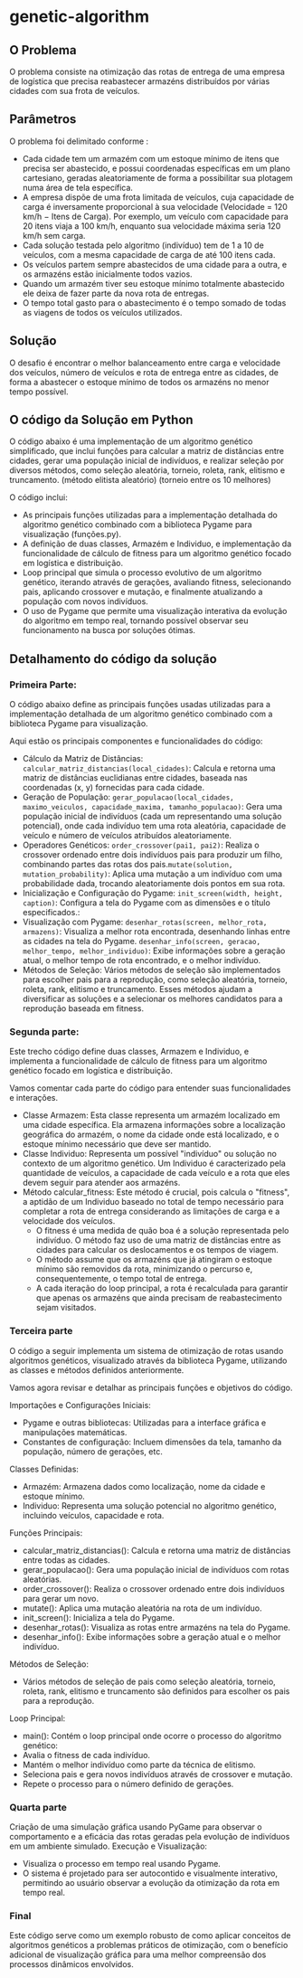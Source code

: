 # genetic-algorithm

## O Problema 
O problema consiste na otimização das rotas de entrega de uma empresa de logística que precisa reabastecer armazéns distribuídos por várias cidades com sua frota de veículos.

## Parâmetros
O problema foi delimitado conforme :
- Cada cidade tem um armazém com um estoque mínimo de itens que precisa ser abastecido, e possui coordenadas específicas em um plano cartesiano, geradas aleatoriamente de forma a possibilitar sua plotagem numa área de tela específica.
- A empresa dispõe de uma frota limitada de veículos, cuja capacidade de carga é inversamente proporcional à sua velocidade (Velocidade = 120 km/h − Itens de Carga). Por exemplo, um veículo com capacidade para 20 itens viaja a 100 km/h, enquanto sua velocidade máxima seria 120 km/h sem carga. 
- Cada solução testada pelo algoritmo (indivíduo) tem de 1 a 10 de veículos, com a mesma capacidade de carga de até 100 itens cada. 
- Os veículos partem sempre abastecidos de uma cidade para a outra, e os armazéns estão inicialmente todos vazios. 
- Quando um armazém tiver seu estoque mínimo totalmente abastecido ele deixa de fazer parte da nova rota de entregas.
- O tempo total gasto para o abastecimento é o tempo somado de todas as viagens de todos os veículos utilizados.

## Solução
O desafio é encontrar o melhor balanceamento entre carga e velocidade dos veículos, número de veículos e rota de entrega entre as cidades, de forma a abastecer o estoque mínimo de todos os armazéns no menor tempo possível. 

## O código da Solução em Python
O código abaixo é uma implementação de um algoritmo genético simplificado, que inclui funções para calcular a matriz de distâncias entre cidades, gerar uma população inicial de indivíduos, e realizar seleção por diversos métodos, como seleção aleatória, torneio, roleta, rank, elitismo e truncamento. (método elitista aleatório) (torneio entre os 10 melhores)

O código inclui:
- As principais funções utilizadas para a implementação detalhada do algoritmo genético combinado com a biblioteca Pygame para visualização (funções.py).
- A definição de duas classes, Armazém e Individuo, e implementação da funcionalidade de cálculo de fitness para um algoritmo genético focado em logística e distribuição.
- Loop principal que simula o processo evolutivo de um algoritmo genético, iterando através de gerações, avaliando fitness, selecionando pais, aplicando crossover e mutação, e finalmente atualizando a população com novos indivíduos. 
- O uso de Pygame que permite uma visualização interativa da evolução do algoritmo em tempo real, tornando possível observar seu funcionamento na busca por soluções ótimas.

## Detalhamento do código da solução

### Primeira Parte:

O código abaixo define as principais funções usadas utilizadas para a implementação detalhada de um algoritmo genético combinado com a biblioteca Pygame para visualização.

Aqui estão os principais componentes e funcionalidades do código:
- Cálculo da Matriz de Distâncias: `calcular_matriz_distancias(local_cidades)`: Calcula e retorna uma matriz de distâncias euclidianas entre cidades, baseada nas coordenadas (x, y) fornecidas para cada cidade.
- Geração de População: `gerar_populacao(local_cidades, maximo_veiculos, capacidade_maxima, tamanho_populacao)`: Gera uma população inicial de indivíduos (cada um representando uma solução potencial), onde cada indivíduo tem uma rota aleatória, capacidade de veículo e número de veículos atribuídos aleatoriamente.
- Operadores Genéticos: `order_crossover(pai1, pai2)`: Realiza o crossover ordenado entre dois indivíduos pais para produzir um filho, combinando partes das rotas dos pais.`mutate(solution, mutation_probability)`: Aplica uma mutação a um indivíduo com uma probabilidade dada, trocando aleatoriamente dois pontos em sua rota.
- Inicialização e Configuração do Pygame: `init_screen(width, height, caption)`: Configura a tela do Pygame com as dimensões e o título especificados.:
- Visualização com Pygame: `desenhar_rotas(screen, melhor_rota, armazens)`: Visualiza a melhor rota encontrada, desenhando linhas entre as cidades na tela do Pygame. `desenhar_info(screen, geracao, melhor_tempo, melhor_individuo)`: Exibe informações sobre a geração atual, o melhor tempo de rota encontrado, e o melhor indivíduo.
- Métodos de Seleção: Vários métodos de seleção são implementados para escolher pais para a reprodução, como seleção aleatória, torneio, roleta, rank, elitismo e truncamento. Esses métodos ajudam a diversificar as soluções e a selecionar os melhores candidatos para a reprodução baseada em fitness.


### Segunda parte:

Este trecho código define duas classes, Armazem e Individuo, e implementa a funcionalidade de cálculo de fitness para um algoritmo genético focado em logística e distribuição. 

Vamos comentar cada parte do código para entender suas funcionalidades e interações.
- Classe Armazem: Esta classe representa um armazém localizado em uma cidade específica. Ela armazena informações sobre a localização geográfica do armazém, o nome da cidade onde está localizado, e o estoque mínimo necessário que deve ser mantido.
- Classe Individuo: Representa um possível "indivíduo" ou solução no contexto de um algoritmo genético. Um Individuo é caracterizado pela quantidade de veículos, a capacidade de cada veículo e a rota que eles devem seguir para atender aos armazéns.
- Método calcular_fitness: Este método é crucial, pois calcula o "fitness", a aptidão de um Individuo baseado no total de tempo necessário para completar a rota de entrega considerando as limitações de carga e a velocidade dos veículos. 
    - O fitness é uma medida de quão boa é a solução representada pelo indivíduo. O método faz uso de uma matriz de distâncias entre as cidades para calcular os deslocamentos e os tempos de viagem.
    - O método assume que os armazéns que já atingiram o estoque mínimo são removidos da rota, minimizando o percurso e, consequentemente, o tempo total de entrega. 
    - A cada iteração do loop principal, a rota é recalculada para garantir que apenas os armazéns que ainda precisam de reabastecimento sejam visitados.

### Terceira parte

O código a seguir implementa um sistema de otimização de rotas usando algoritmos genéticos, visualizado através da biblioteca Pygame, utilizando as classes e métodos definidos anteriormente. 

Vamos agora revisar e detalhar as principais funções e objetivos do código.

Importações e Configurações Iniciais: 
- Pygame e outras bibliotecas: Utilizadas para a interface gráfica e manipulações matemáticas.
- Constantes de configuração: Incluem dimensões da tela, tamanho da população, número de gerações, etc.

Classes Definidas: 
- Armazém: Armazena dados como localização, nome da cidade e estoque mínimo.
- Individuo: Representa uma solução potencial no algoritmo genético, incluindo veículos, capacidade e rota.

Funções Principais:
- calcular_matriz_distancias(): Calcula e retorna uma matriz de distâncias entre todas as cidades.
- gerar_populacao(): Gera uma população inicial de indivíduos com rotas aleatórias.
- order_crossover(): Realiza o crossover ordenado entre dois indivíduos para gerar um novo.
- mutate(): Aplica uma mutação aleatória na rota de um indivíduo.
- init_screen(): Inicializa a tela do Pygame.
- desenhar_rotas(): Visualiza as rotas entre armazéns na tela do Pygame.
- desenhar_info(): Exibe informações sobre a geração atual e o melhor indivíduo.

Métodos de Seleção: 
- Vários métodos de seleção de pais como seleção aleatória, torneio, roleta, rank, elitismo e truncamento são definidos para escolher os pais para a reprodução.

Loop Principal:
- main(): Contém o loop principal onde ocorre o processo do algoritmo genético:
- Avalia o fitness de cada indivíduo.
- Mantém o melhor indivíduo como parte da técnica de elitismo.
- Seleciona pais e gera novos indivíduos através de crossover e mutação.
- Repete o processo para o número definido de gerações.

### Quarta parte

Criação de uma simulação gráfica usando PyGame para observar o comportamento e a eficácia das rotas geradas pela evolução de indivíduos em um ambiente simulado.
Execução e Visualização:
- Visualiza o processo em tempo real usando Pygame.
- O sistema é projetado para ser autocontido e visualmente interativo, permitindo ao usuário observar a evolução da otimização da rota em tempo real.


### Final 

Este código serve como um exemplo robusto de como aplicar conceitos de algoritmos genéticos a problemas práticos de otimização, com o benefício adicional de visualização gráfica para uma melhor compreensão dos processos dinâmicos envolvidos.
